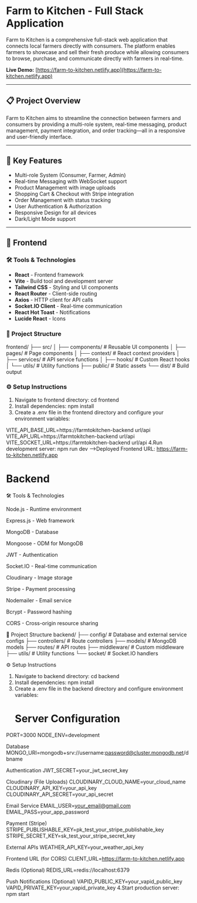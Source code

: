 # Farm to Kitchen - Full Stack Application

Farm to Kitchen is a comprehensive full-stack web application that connects local farmers directly with consumers. The platform enables farmers to showcase and sell their fresh produce while allowing consumers to browse, purchase, and communicate directly with farmers in real-time.

**Live Demo:** [https://farm-to-kitchen.netlify.app](https://farm-to-kitchen.netlify.app)

---

## 📋 Project Overview

Farm to Kitchen aims to streamline the connection between farmers and consumers by providing a multi-role system, real-time messaging, product management, payment integration, and order tracking—all in a responsive and user-friendly interface.

---

## 🎯 Key Features

- Multi-role System (Consumer, Farmer, Admin)
- Real-time Messaging with WebSocket support
- Product Management with image uploads
- Shopping Cart & Checkout with Stripe integration
- Order Management with status tracking
- User Authentication & Authorization
- Responsive Design for all devices
- Dark/Light Mode support

---

## 🚀 Frontend

### 🛠️ Tools & Technologies
- **React** - Frontend framework
- **Vite** - Build tool and development server
- **Tailwind CSS** - Styling and UI components
- **React Router** - Client-side routing
- **Axios** - HTTP client for API calls
- **Socket.IO Client** - Real-time communication
- **React Hot Toast** - Notifications
- **Lucide React** - Icons

### 📁 Project Structure
frontend/
├── src/
│ ├── components/ # Reusable UI components
│ ├── pages/ # Page components
│ ├── context/ # React context providers
│ ├── services/ # API service functions
│ ├── hooks/ # Custom React hooks
│ └── utils/ # Utility functions
├── public/ # Static assets
└── dist/ # Build output

### ⚙️ Setup Instructions

1. Navigate to frontend directory:
  cd frontend
2. Install dependencies:
    npm install
3. Create a .env file in the frontend directory and configure your environment variables:

VITE_API_BASE_URL=https://farmtokitchen-backend url/api
VITE_API_URL=https://farmtokitchen-backend url/api
VITE_SOCKET_URL=https://farmtokitchen-backend url/api
4.Run development server:
  npm run dev
-->Deployed Frontend URL: https://farm-to-kitchen.netlify.app


# Backend
🛠️ Tools & Technologies

Node.js - Runtime environment

Express.js - Web framework

MongoDB - Database

Mongoose - ODM for MongoDB

JWT - Authentication

Socket.IO - Real-time communication

Cloudinary - Image storage

Stripe - Payment processing

Nodemailer - Email service

Bcrypt - Password hashing

CORS - Cross-origin resource sharing

📁 Project Structure
backend/
├── config/          # Database and external service configs
├── controllers/     # Route controllers
├── models/          # MongoDB models
├── routes/          # API routes
├── middleware/      # Custom middleware
├── utils/           # Utility functions
└── socket/          # Socket.IO handlers

⚙️ Setup Instructions

1. Navigate to backend directory:
   cd backend
2. Install dependencies:
   npm install
3. Create a .env file in the backend directory and configure environment variables:
   # Server Configuration
PORT=3000
NODE_ENV=development

  Database
MONGO_URI=mongodb+srv://username:password@cluster.mongodb.net/dbname

 Authentication
JWT_SECRET=your_jwt_secret_key

 Cloudinary (File Uploads)
CLOUDINARY_CLOUD_NAME=your_cloud_name
CLOUDINARY_API_KEY=your_api_key
CLOUDINARY_API_SECRET=your_api_secret

  Email Service
EMAIL_USER=your_email@gmail.com
EMAIL_PASS=your_app_password

  Payment (Stripe)
STRIPE_PUBLISHABLE_KEY=pk_test_your_stripe_publishable_key
STRIPE_SECRET_KEY=sk_test_your_stripe_secret_key

  External APIs
WEATHER_API_KEY=your_weather_api_key

 Frontend URL (for CORS)
CLIENT_URL=https://farm-to-kitchen.netlify.app

 Redis (Optional)
REDIS_URL=redis://localhost:6379

  Push Notifications (Optional)
VAPID_PUBLIC_KEY=your_vapid_public_key
VAPID_PRIVATE_KEY=your_vapid_private_key
4.Start production server:
 npm start
